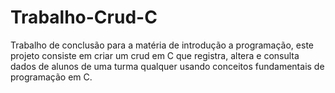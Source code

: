 # Trabalho-Crud-C
Trabalho de conclusão para a matéria de introdução a programação, este projeto consiste em criar um crud em C que registra, altera e consulta dados de alunos de uma turma qualquer usando conceitos fundamentais de programação em C.
